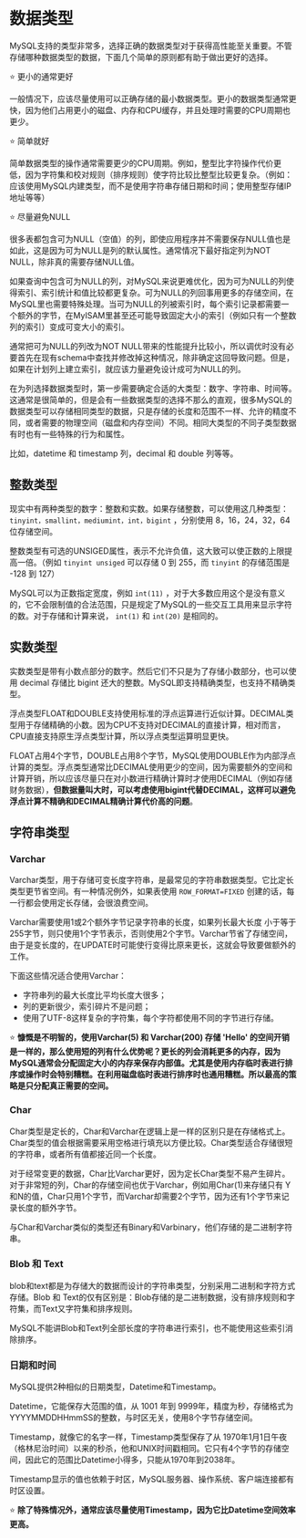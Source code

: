 # 数据类型

MySQL支持的类型非常多，选择正确的数据类型对于获得高性能至关重要。不管存储哪种数据类型的数据，下面几个简单的原则都有助于做出更好的选择。

:star: 更小的通常更好

一般情况下，应该尽量使用可以正确存储的最小数据类型。更小的数据类型通常更快，因为他们占用更小的磁盘、内存和CPU缓存，并且处理时需要的CPU周期也更少。

:star: 简单就好

简单数据类型的操作通常需要更少的CPU周期。例如，整型比字符操作代价更低，因为字符集和校对规则（排序规则）使字符比较比整型比较更复杂。（例如：应该使用MySQL内建类型，而不是使用字符串存储日期和时间；使用整型存储IP地址等等）

:star: 尽量避免NULL

很多表都包含可为NULL（空值）的列，即使应用程序并不需要保存NULL值也是如此，这是因为可为NULL是列的默认属性。通常情况下最好指定列为NOT NULL，除非真的需要存储NULL值。

如果查询中包含可为NULL的列，对MySQL来说更难优化，因为可为NULL的列使得索引、索引统计和值比较都更复杂。可为NULL的列回事用更多的存储空间，在MySQL里也需要特殊处理。当可为NULL的列被索引时，每个索引记录都需要一个额外的字节，在MyISAM里甚至还可能导致固定大小的索引（例如只有一个整数列的索引）变成可变大小的索引。

通常把可为NULL的列改为NOT NULL带来的性能提升比较小，所以调优时没有必要首先在现有schema中查找并修改掉这种情况，除非确定这回导致问题。但是，如果在计划列上建立索引，就应该力量避免设计成可为NULL的列。

在为列选择数据类型时，第一步需要确定合适的大类型：数字、字符串、时间等。这通常是很简单的，但是会有一些数据类型的选择不那么的直观，很多MySQL的数据类型可以存储相同类型的数据，只是存储的长度和范围不一样、允许的精度不同，或者需要的物理空间（磁盘和内存空间）不同。相同大类型的不同子类型数据有时也有一些特殊的行为和属性。

比如，datetime 和 timestamp 列，decimal 和 double 列等等。

## 整数类型

现实中有两种类型的数字：整数和实数。如果存储整数，可以使用这几种类型：`tinyint，smallint，mediumint，int，bigint` ，分别使用 8，16，24，32，64 位存储空间。

整数类型有可选的UNSIGED属性，表示不允许负值，这大致可以使正数的上限提高一倍。（例如 `tinyint unsiged` 可以存储 0 到 255，而 `tinyint` 的存储范围是 -128 到 127）

MySQL可以为正数指定宽度，例如  `int(11)` ，对于大多数应用这个是没有意义的，它不会限制值的合法范围，只是规定了MySQL的一些交互工具用来显示字符的数。对于存储和计算来说， `int(1)` 和 `int(20)` 是相同的。

## 实数类型

实数类型是带有小数点部分的数字。然后它们不只是为了存储小数部分，也可以使用 decimal 存储比 bigint 还大的整数。MySQL即支持精确类型，也支持不精确类型。

浮点类型FLOAT和DOUBLE支持使用标准的浮点运算进行近似计算。DECIMAL类型用于存储精确的小数。因为CPU不支持对DECIMAL的直接计算，相对而言，CPU直接支持原生浮点类型计算，所以浮点类型运算明显更快。

FLOAT占用4个字节，DOUBLE占用8个字节，MySQL使用DOUBLE作为内部浮点计算的类型。浮点类型通常比DECIMAL使用更少的空间，因为需要额外的空间和计算开销，所以应该尽量只在对小数进行精确计算时才使用DECIMAL（例如存储财务数据），**但数据量叫大时，可以考虑使用bigint代替DECIMAL，这样可以避免浮点计算不精确和DECIMAL精确计算代价高的问题**。

## 字符串类型

### Varchar

Varchar类型，用于存储可变长度字符串，是最常见的字符串数据类型。它比定长类型更节省空间。有一种情况例外，如果表使用 `ROW_FORMAT=FIXED` 创建的话，每一行都会使用定长存储，会很浪费空间。

Varchar需要使用1或2个额外字节记录字符串的长度，如果列长最大长度 小于等于 255字节，则只使用1个字节表示，否则使用2个字节。Varchar节省了存储空间，由于是变长度的，在UPDATE时可能使行变得比原来更长，这就会导致要做额外的工作。

下面这些情况适合使用Varchar：

- 字符串列的最大长度比平均长度大很多；
- 列的更新很少，索引碎片不是问题；
- 使用了UTF-8这样复杂的字符集，每个字符都使用不同的字节进行存储。

:star: **慷慨是不明智的，使用Varchar(5) 和 Varchar(200) 存储 'Hello' 的空间开销是一样的，那么使用短的列有什么优势呢？更长的列会消耗更多的内存，因为MySQL通常会分配固定大小的内存来保存内部值。尤其是使用内存临时表进行排序或操作时会特别糟糕。在利用磁盘临时表进行排序时也通用糟糕。所以最高的策略是只分配真正需要的空间。**

### Char

Char类型是定长的，Char和Varchar在逻辑上是一样的区别只是在存储格式上。Char类型的值会根据需要采用空格进行填充以方便比较。Char类型适合存储很短的字符串，或者所有值都接近同一个长度。

对于经常变更的数据，Char比Varchar更好，因为定长Char类型不易产生碎片。对于非常短的列，Char的存储空间也优于Varchar，例如用Char(1)来存储只有 Y和N的值，Char只用1个字节，而Varchar却需要2个字节，因为还有1个字节来记录长度的额外字节。

与Char和Varchar类似的类型还有Binary和Varbinary，他们存储的是二进制字符串。

### Blob 和 Text

blob和text都是为存储大的数据而设计的字符串类型，分别采用二进制和字符方式存储。Blob 和 Text的仅有区别是：Blob存储的是二进制数据，没有排序规则和字符集，而Text又字符集和排序规则。

MySQL不能讲Blob和Text列全部长度的字符串进行索引，也不能使用这些索引消除排序。

### 日期和时间

MySQL提供2种相似的日期类型，Datetime和Timestamp。

Datetime，它能保存大范围的值，从 1001 年到 9999年，精度为秒，存储格式为YYYYMMDDHHmmSS的整数，与时区无关，使用8个字节存储空间。

Timestamp，就像它的名字一样，Timestamp类型保存了从 1970年1月1日午夜（格林尼治时间）以来的秒杀，他和UNIX时间戳相同。它只有4个字节的存储空间，因此它的范围比Datetime小得多，只能从1970年到2038年。

Timestamp显示的值也依赖于时区，MySQL服务器、操作系统、客户端连接都有时区设置。

:star: **除了特殊情况外，通常应该尽量使用Timestamp，因为它比Datetime空间效率更高。**

